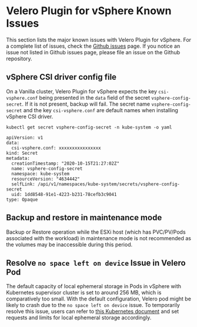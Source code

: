 # Velero Plugin for vSphere Known Issues

This section lists the major known issues with Velero Plugin for vSphere. For a complete list of issues, check the [Github issues](https://github.com/vmware-tanzu/velero-plugin-for-vsphere/issues) page. If you notice an issue not listed in Github issues page, please file an issue on the Github repository.

## vSphere CSI driver config file

On a Vanilla cluster, Velero Plugin for vSphere expects the key `csi-vsphere.conf` being presented in the `data` field of the secret `vsphere-config-secret`. If it is not present, backup will fail. The secret name `vsphere-config-secret` and the key `csi-vsphere.conf` are default names when installing vSphere CSI driver.

```
kubectl get secret vsphere-config-secret -n kube-system -o yaml

apiVersion: v1
data:
  csi-vsphere.conf: xxxxxxxxxxxxxxxx
kind: Secret
metadata:
  creationTimestamp: "2020-10-15T21:27:02Z"
  name: vsphere-config-secret
  namespace: kube-system
  resourceVersion: "4634442"
  selfLink: /api/v1/namespaces/kube-system/secrets/vsphere-config-secret
  uid: 1dd8548-91e1-4223-b231-78cefb3c9041
type: Opaque
```

## Backup and restore in maintenance mode

Backup or Restore operation while the ESXi host (which has PVC/PV/Pods associated with the workload) in maintenance mode is not recommended as the volumes may be inaccessible during this period.

## Resolve `no space left on device` Issue in Velero Pod

The default capacity of local ephemeral storage in Pods in vSphere with Kubernetes supervisor cluster is set to around
256 MB, which is comparatively too small. With the default configuration, Velero pod might be likely to crash due to
the `no space left on device` issue. To temporarily resolve this issue, users can refer to
[this Kubernetes document](https://kubernetes.io/docs/concepts/configuration/manage-resources-containers/#setting-requests-and-limits-for-local-ephemeral-storage)
and set requests and limits for local ephemeral storage accordingly.
